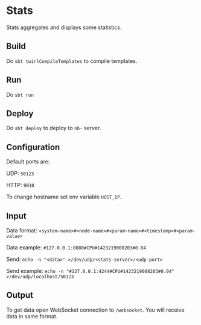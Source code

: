 # Stats

Stats aggregates and displays some statistics.

## Build

Do `sbt twirlCompileTemplates` to compile templates.

## Run

Do `sbt run`

## Deploy

Do `sbt deploy` to deploy to `nb-` server.

## Configuration

Default ports are:

UDP: `50123`

HTTP: `9010`

To change hostname set env variable `HOST_IP`.

## Input

Data format: `<system-name>#<node-name>#<param-name>#<timestamp>#<param-value>`

Data example: `#127.0.0.1:8080#CPU#1423219008203#0.04`

Send: `echo -n "<data>" >/dev/udp/<stats-server>/<udp-port>`

Send example: `echo -n "#127.0.0.1:4244#CPU#1423219008203#0.04" >/dev/udp/localhost/50123`

## Output

To get data open WebSocket connection to `/websocket`. You will receive data in same format.
